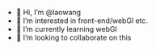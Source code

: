 - 👋 Hi, I’m @laowang
- 👀 I’m interested in front-end/webGl etc.
- 🌱 I’m currently learning webGl
- 💞️ I’m looking to collaborate on this

<!---
laowang0905/laowang0905 is a ✨ special ✨ repository because its `README.md` (this file) appears on your GitHub profile.
You can click the Preview link to take a look at your changes.
--->
